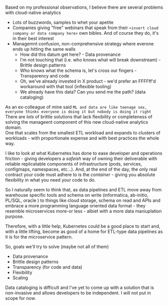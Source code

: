 Based on my professional observations, I believe there are several problems with cloud-native analytics
* Lots of buzzwords, samples to whet your apetite
* Companies giving "free" webinars that speak from their ``<insert cloud company or data company here>`` own bibles. And of course they do, it's in their best interest  
* Managemnt confusion, non-comprehensive strategy where everone ends up hitting the same walls
    * How did this datum get here? - Data provenance
    * I'm not touching that (i.e. who knows what will break downstream) - Brittle design patterns
    * Who knows what the schema is, let's cross our fingers - Transparency and code
    * Oh, we've already invested in X product - we'd prefer an FFFFff'd workaround with that tool (inflexible tooling)
    * We already have this data? Can you send me the path? (data cataloging)


As an ex-colleague of mine said ``ML and data are like teenage sex, everyone thinks everyone is doing it but nobody is doing it right``    
There are *lots* of brittle solutions that lack flexibility or completeness of solving the manageent component of this new cloud-native analytics domain.  
One that scales from the smallest ETL workload and expands to clusters of workloads - with proportionate expense and with best practices the whole way.    

I like to look at what Kubernetes has done to ease developer and operations friction - giving developers a *safeish* way of owning their deliverable with reliable replicatable components of infrastructure (pods, services, configmaps, namespaces, etc...). And, at the end of the day, the only real contract your code must adhere to is the *container* - giving you absolute flexibility in what you need your code to do.  

So I naturally seem to think that, as data pipelines and ETL move away from warehouse specific tools and schema on write  (informatica, ab-initio, PL/SQL, oracle ) to things like cloud storage, schema on read and APIs and embrace a more programming language oriented data format - they resemble microservices more-or less - albiet with a more data maniuplation purpose.  

Therefore, with a little help, Kubernetes could be a good place to start and, with a little lifting, become as good of a home for ETL-type data pipelines as it is for the microservice pattern.  

So, goals we'll try to solve (maybe not all of them)  
* Data provenance
* Brittle design patterns
* Transparency (for code and data)
* Flexibility
* Scaling

Data cataloging is difficult and I've yet to come up with a solution that is non-invasive and allows developers to be independent. I will not put in scope for now.